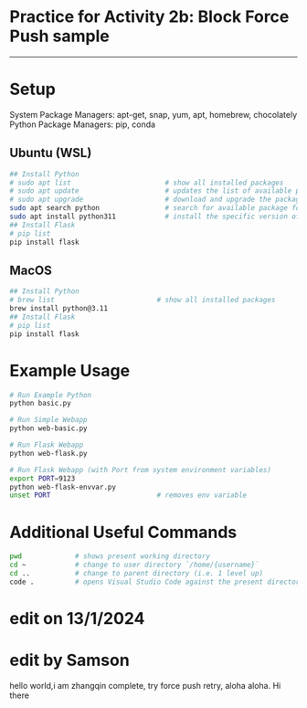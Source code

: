 # Practice for Activity 2b: Block Force Push sample

---
# Setup
System Package Managers: apt-get, snap, yum, apt, homebrew, chocolately
Python Package Managers: pip, conda

## Ubuntu (WSL)
``` sh
## Install Python
# sudo apt list                       # show all installed packages
# sudo apt update                     # updates the list of available packages for install (often needed on first boot, or after sometime)
# sudo apt upgrade                    # download and upgrade the package
sudo apt search python                # search for available package for installation
sudo apt install python311            # install the specific version of python
## Install Flask
# pip list
pip install flask
```

## MacOS
``` sh
## Install Python
# brew list                         # show all installed packages
brew install python@3.11
## Install Flask
# pip list
pip install flask
```

# Example Usage
``` sh
# Run Example Python
python basic.py

# Run Simple Webapp
python web-basic.py

# Run Flask Webapp
python web-flask.py

# Run Flask Webapp (with Port from system environment variables)
export PORT=9123
python web-flask-envvar.py
unset PORT                          # removes env variable
```

# Additional Useful Commands
``` sh
pwd             # shows present working directory
cd ~            # change to user directory `/home/{username}`
cd ..           # change to parent directory (i.e. 1 level up)
code .          # opens Visual Studio Code against the present directory
```
# edit on 13/1/2024

# edit by Samson
hello world,i am zhangqin
complete, try force push retry, aloha aloha. Hi there